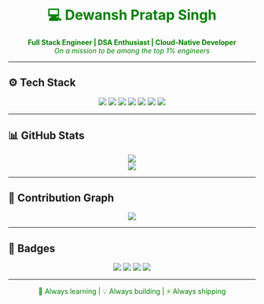 <h1 align="center" style="color:green;">💻 Dewansh Pratap Singh</h1>

<p align="center" style="color:green;">
  <strong>Full Stack Engineer | DSA Enthusiast | Cloud-Native Developer</strong>  
  <br/>
  <em>On a mission to be among the top 1% engineers</em>
</p>

---

## ⚙️ Tech Stack

<p align="center">
  <img src="https://img.shields.io/badge/-Java-000?style=flat&logo=java&logoColor=00FF00" />
  <img src="https://img.shields.io/badge/-SpringBoot-000?style=flat&logo=spring&logoColor=00FF00" />
  <img src="https://img.shields.io/badge/-JavaScript-000?style=flat&logo=javascript&logoColor=00FF00" />
  <img src="https://img.shields.io/badge/-React-000?style=flat&logo=react&logoColor=00FF00" />
  <img src="https://img.shields.io/badge/-MongoDB-000?style=flat&logo=mongodb&logoColor=00FF00" />
  <img src="https://img.shields.io/badge/-Docker-000?style=flat&logo=docker&logoColor=00FF00" />
  <img src="https://img.shields.io/badge/-AWS-000?style=flat&logo=amazon-aws&logoColor=00FF00" />
</p>

---

## 📊 GitHub Stats

<p align="center">
  <img src="https://github-readme-stats.vercel.app/api?username=dewanshpratapsingh&show_icons=true&hide_border=true&bg_color=000000&title_color=00FF00&text_color=00FF00&icon_color=00FF00" />
  <br/>
  <img src="https://github-readme-stats.vercel.app/api/top-langs/?username=dewanshpratapsingh&layout=compact&hide_border=true&bg_color=000000&title_color=00FF00&text_color=00FF00" />
</p>

---

## 🧠 Contribution Graph

<p align="center">
  <img src="https://github-readme-activity-graph.vercel.app/graph?username=dewanshpratapsingh&bg_color=000000&color=00FF00&line=00FF00&point=00FF00&area=true&hide_border=true" />
</p>

---

## 🔗 Badges

<p align="center">
  <img src="https://img.shields.io/github/followers/dewanshpratapsingh?label=Followers&style=flat&color=00FF00&labelColor=000000" />
  <img src="https://img.shields.io/github/stars/dewanshpratapsingh?style=flat&color=00FF00&labelColor=000000" />
  <img src="https://img.shields.io/badge/Portfolio-dewanshpratapsingh.in-000000?style=flat&logo=firefox-browser&logoColor=00FF00&labelColor=000000&color=00FF00" />
  <img src="https://img.shields.io/badge/LinkedIn-Connect-000000?style=flat&logo=linkedin&logoColor=00FF00&labelColor=000000&color=00FF00" />
</p>

---

<p align="center" style="color:green;">
🧠 Always learning | 💡 Always building | ⚡ Always shipping
</p>
